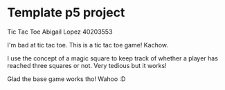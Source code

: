 # Template p5 project
Tic Tac Toe
Abigail Lopez 40203553

I'm bad at tic tac toe. This is a tic tac toe game! Kachow.

I use the concept of a magic square to keep track of whether a player has reached three squares or not. Very tedious but it works!

Glad the base game works tho! Wahoo :D

